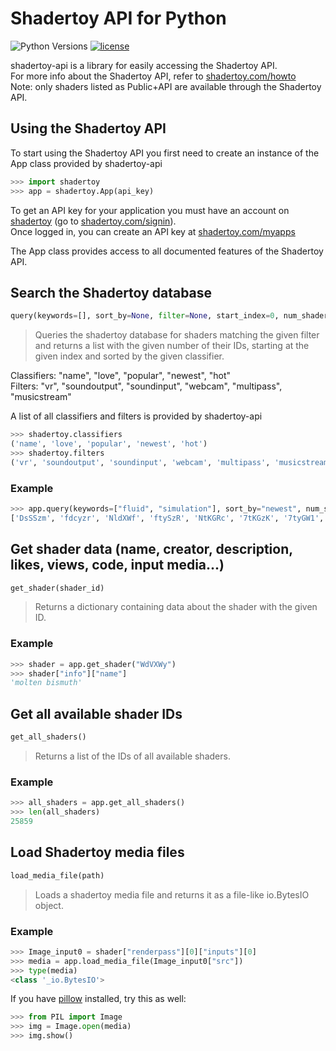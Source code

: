 # Shadertoy API for Python

![Python Versions][pyversions-shield]
[![license][license-button]][license-link]

[pyversions-shield]: https://img.shields.io/badge/python-3.5%20%7C%203.6%20%7C%203.7-blue
[license-button]: https://img.shields.io/badge/license-CC%20BY%20SA%204.0-green
[license-link]: https://creativecommons.org/licenses/by-sa/4.0/

shadertoy-api is a library for easily accessing the Shadertoy API.\
For more info about the Shadertoy API, refer to [shadertoy.com/howto](https://www.shadertoy.com/howto)\
Note: only shaders listed as Public+API are available through the Shadertoy API.

## Using the Shadertoy API

To start using the Shadertoy API you first need to create an instance of the App class provided by shadertoy-api

``` python
>>> import shadertoy
>>> app = shadertoy.App(api_key)
```

To get an API key for your application you must have an account on [shadertoy](https://www.shadertoy.com) (go to [shadertoy.com/signin](https://www.shadertoy.com/signin)).\
Once logged in, you can create an API key at [shadertoy.com/myapps](https://www.shadertoy.com/myapps)

The App class provides access to all documented features of the Shadertoy API.

## Search the Shadertoy database

``` python
query(keywords=[], sort_by=None, filter=None, start_index=0, num_shaders="all")
```

> Queries the shadertoy database for shaders matching the given filter
  and returns a list with the given number of their IDs, starting at the
  given index and sorted by the given classifier.

Classifiers: "name", "love", "popular", "newest", "hot"\
Filters: "vr", "soundoutput", "soundinput", "webcam", "multipass", "musicstream"

A list of all classifiers and filters is provided by shadertoy-api

``` python
>>> shadertoy.classifiers
('name', 'love', 'popular', 'newest', 'hot')
>>> shadertoy.filters
('vr', 'soundoutput', 'soundinput', 'webcam', 'multipass', 'musicstream')
```

### Example

``` python
>>> app.query(keywords=["fluid", "simulation"], sort_by="newest", num_shaders=10)
['DsSSzm', 'fdcyzr', 'NldXWf', 'ftySzR', 'NtKGRc', '7tKGzK', '7tyGW1', 'slKGRw', '7ttGR4', 'sdd3zj']
```

## Get shader data (name, creator, description, likes, views, code, input media...)

``` python
get_shader(shader_id)
```

> Returns a dictionary containing data about the shader with the given ID.

### Example

``` python
>>> shader = app.get_shader("WdVXWy")
>>> shader["info"]["name"]
'molten bismuth'
```

## Get all available shader IDs

``` python
get_all_shaders()
```

> Returns a list of the IDs of all available shaders.

### Example

``` python
>>> all_shaders = app.get_all_shaders()
>>> len(all_shaders)
25859
```

## Load Shadertoy media files

``` python
load_media_file(path)
```

> Loads a shadertoy media file and returns it as a file-like io.BytesIO object.

### Example

``` python
>>> Image_input0 = shader["renderpass"][0]["inputs"][0]
>>> media = app.load_media_file(Image_input0["src"])
>>> type(media)
<class '_io.BytesIO'>
```

If you have [pillow](https://pypi.org/project/Pillow/) installed, try this as well:

``` python
>>> from PIL import Image
>>> img = Image.open(media)
>>> img.show()
```
